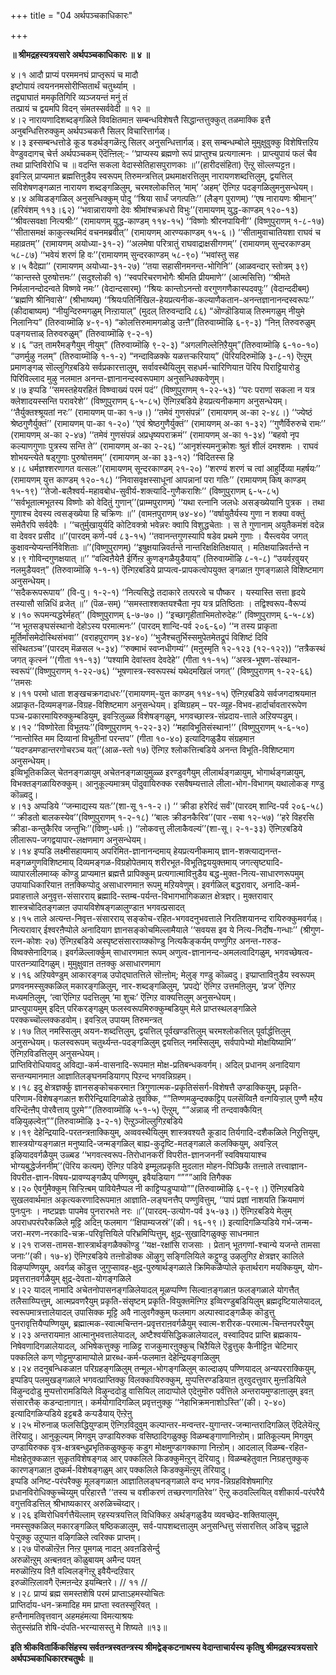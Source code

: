 +++
title = "04 अर्थपञ्चकाधिकारः"

+++


**॥ श्रीमद्रहस्यत्रयसारे अर्थपञ्चकाधिकारः ॥ ४ ॥**

४।१ आदौ प्राप्यं परममनघं प्राप्तृरूपं च मादौ  
इष्टोपायं त्वयननमसोरीप्सितार्थं चतुर्थ्याम् ।  
तद्व्याघातं ममकृतिगिरि व्यञ्जयन्तं मनुं तं  
तत्प्रायं च द्वयमपि विदन् संमतस्सर्ववेदी ॥ १२ ॥  
४।२ नारायणादिशब्दङ्गळिले विवक्षितमाऩ सम्बन्धविशेषत्तै सिद्धान्तत्तुक्कुत् तळमाक्कि इत्तै अनुबन्धित्तिरुक्कुम् अर्थपञ्चकत्तै सिलर् विचारित्तार्गळ्।  
४।३ इस्सम्बन्धत्तोडे कूड षडर्थङ्गळॆऩ्ऱु सिलर् अनुसन्धित्तार्गळ्। इस् सम्बन्धम्बोले मुमुक्षुवुक्कु विशेषित्तऱिय वेण्डुवदागच् चेर्त्त अर्थपञ्चकम् ऎदॆऩ्ऩिल्:- ‘‘प्राप्यस्य ब्रह्मणो रूपं प्राप्तुश्च प्रत्यगात्मनः । प्राप्त्युपायं फलं चैव तथा प्राप्तिविरोधि च ॥ वदन्ति सकला वेदास्सेतिहासपुराणकाः ॥’’(हारीदसंहिता) ऎऩ्ऱु सॊल्लप्पट्टऩ।  
इवऱ्ऱिल् प्राप्यमाऩ ब्रह्मत्तिऩुडैय स्वरूपम् तिरुमन्त्रत्तिल् प्रथमाक्षरत्तिलुम् नारायणशब्दत्तिलुम्, द्वयत्तिल् सविशेषणङ्गळाऩ नारायण शब्दङ्गळिलुम्, चरमश्लोकत्तिल् ‘माम्’ ‘अहम्’ ऎऩ्गिऱ पदङ्गळिलुमनुसन्धेयम्।  
४।४ अव्विडङ्गळिल् अनुसन्धिक्कुम् पोदु ‘‘श्रिया सार्धं जगत्पतिः’’ (लैङ्ग पुराणम्) ‘‘एष नारायणः श्रीमान्’’ (हरिवंशम् ११३।६२) ‘‘भवान्नारायणो देवः श्रीमांश्चक्रधरो विभुः’’(रामायणम् युद्ध-काण्डम् १२०-१३) ‘‘श्रीवत्सवक्षा नित्यश्रीः’’ (रामायणम् युद्ध-काण्डम् ११४-१५) ‘‘विष्णोः श्रीरनपायिनी’’ (विष्णुपुराणम् १-८-१७) ‘‘सीतासमक्षं काकुत्स्थमिदं वचनमब्रवीत्’’ (रामायणम् आरण्यकाण्डम् १५-६।) ‘‘सीतामुवाचातियशा राघवं च महाव्रतम्’’ (रामायणम् अयोध्या-३१-२) ‘‘अलमेषा परित्रातुं राघवाद्राक्षसीगणम्’’ (रामायणम् सुन्दरकाण्डम् ५८-८७) ‘‘भवेयं शरणं हि वः’’(रामायणम् सुन्दरकाण्डम् ५८-९०) ‘‘भवांस्तु सह  
४।५ वैदेह्या’’ (रामायणम् अयोध्या-३१-२७) ‘‘तया सहासीनमनन्त-भोगिनि’’ (आळवन्दार् स्तोत्रम् ३९) ‘‘कान्तस्ते पुरुषोत्तमः’’ (सदुश्लोकी १) ‘‘स्वपरिचरणभोगैः श्रीमति प्रीयमाणे’’ (आत्मसित्ति) ‘‘श्रीमते निर्मलानन्दोदन्वते विष्णवे नमः’’ (वेदान्दसारम्) ‘‘श्रियः कान्तोऽनन्तो वरगुणगणैकास्पदवपुः’’ (वेदान्ददीबम्) ‘‘ब्रह्मणि श्रीनिवासे’’ (श्रीभाष्यम्) ‘‘श्रियःपतिर्निखिल-हेयप्रत्यनीक-कल्याणैकतान-अनन्तज्ञानानन्दस्वरूपः’’ (कीदाबाष्यम्) “नीयुन्दिरुमगळुम् निऩ्ऱायाल्” (मुदल् तिरुवन्दादि ८६) “ऒण्डॊडियाळ् तिरुमगळुम् नीयुमे निलानिऱ्प” (तिरुवाय्मॊऴि ४-९-१) “कोलत्तिरुमामगळोडु उऩ्ऩै”(तिरुवाय्मॊऴि ६-९-३) “निऩ् तिरुवरुळुम् पङ्गयत्ताळ् तिरुवरुळुम्” (तिरुवाय्मॊऴि ९-२-१)  
४।६ “उऩ् तामरैमङ्गैयुम् नीयुम्” (तिरुवाय्मॊऴि ९-२-३) “अगलगिल्लेऩिऱैयुम्”(तिरुवाय्मॊऴि ६-१०-१०) “उणर्मुऴु नलम्” (तिरुवाय्मॊऴि १-१-२) “नन्दाविळक्के यळत्तऱ्करियाय्” (पॆरियदिरुमॊऴि ३-८-१) ऎऩ्ऱुम् प्रमाणङ्गळ् सॊल्लुगिऱबडिये सर्वप्रकारत्तालुम्, सर्वावस्थैयिलुम् सहधर्म-चारिणियाऩ पॆरिय पिराट्टियारोडु पिरिविल्लाद मुऴु नलमाऩ अनन्त-ज्ञानानन्दस्वरूपमाग अनुसन्धिक्कवेणुम्।  
४।७ इप्पडि ‘‘समस्तहेयरहितं विष्ण्वाख्यं परमं पदं’’ (विष्णुपुराणम् १-२२-५३) ‘‘परः पराणां सकला न यत्र क्लेशादयस्सन्ति परावरेशे’’ (विष्णुपुराणम् ६-५-८५) ऎऩ्गिऱबडिये हेयप्रत्यनीकमाग अनुसन्धेयम्। ‘‘तैर्युक्तश्श्रूयतां नरः’’ (रामायणम् पा-का १-७।) ‘‘तमेवं गुणसंपन्नं’’ (रामायणम् अ-का २-४८।) ‘‘ज्येष्ठं श्रेष्ठगुणैर्युक्तं’’ (रामायणम् पा-का १-२०) ‘‘एवं श्रेष्ठगुणैर्युक्तं’’ (रामायणम् अ-का १-३२) ‘‘गुणैर्विरुरुचे रामः’’ (रामायणम् अ-का २-४७) ‘‘तमेवं गुणसंपन्नं अप्रधृष्यपराक्रमं’’ (रामायणम् अ-का १-३४) ‘‘बहवो नृप कल्याणगुणाः पुत्रस्य सन्ति ते’’ (रामायणम् अ-का २-२६) ‘‘आनृशंस्यमनुक्रोशः श्रुतं शीलं दमश्शमः । राघवं शोभयन्त्येते षड्गुणाः पुरुषोत्तमम्’’ (रामायणम् अ-का ३३-१२) ‘‘विदितस्स हि  
४।८ धर्मज्ञश्शरणागत वत्सलः’’(रामायणम् सून्दरकाण्डम् २१-२०) ‘‘शरण्यं शरणं च त्वां आहुर्दिव्या महर्षयः’’ (रामायणम् युत्त काण्डम् १२०-१८) ‘‘निवासवृक्षस्साधूनां आपन्नानां परा गतिः’’ (रामायणम् किष् काण्डम् १५-१९) ‘‘तेजो-बलैश्वर्य-महावबोध-सुवीर्य-शक्त्यादि-गुणैकराशिः’’ (विष्णुपुराणम् ६-५-८५) ‘‘सर्वभूतात्मभूतस्य विष्णोः को वेदितुं गुणान्’’(प्राम्मपुराणम्) ‘‘यथा रत्नानि जलधेः असङ्ख्येयानि पुत्रक । तथा गुणाश्च देवस्य त्वसङ्ख्येया हि चक्रिणः ॥’’ (वामऩपुराणम् ७४-४०) ‘‘वर्षायुतैर्यस्य गुणा न शक्या वक्तुं समेतैरपि सर्वदेवैः । ‘‘चतुर्मुखायुर्यदि कोटिवक्त्रो भवेन्नरः क्वापि विशुद्धचेताः । स ते गुणानाम् अयुतैकमंशं वदेन्न वा देववर प्रसीद ॥’’(पारदम् कर्ण-पर्व ८३-१५) ‘‘तवानन्तगुणस्यापि षडेव प्रथमे गुणाः । यैस्त्वयेव जगत् कुक्षावन्येप्यन्तर्निवेशिताः ॥’’(विष्णुपुराणम्) ‘‘इषुक्षयान्निवर्तन्ते नान्तरिक्षक्षितिक्षयात् । मतिक्षयान्निवर्तन्ते न  
४।९ गोविन्दगुणक्षयात् ॥’’ “वल्विऩैयेऩै ईर्गिऩ्ऱ कुणङ्गळैयुडैयाय्” (तिरुवाय्मॊऴि ८-१-८) “उयर्वऱवुयर् नलमुडैयवऩ्” (तिरुवाय्मॊऴि १-१-१) ऎऩ्गिऱबडिये प्राप्यत्व-प्रापकत्वोपयुक्त ङ्गळाऩ गुणङ्गळाले विशिष्टमाग अनुसन्धेयम्।  
‘‘सदैकरूपरूपाय’’ (वि-पु। १-२-१) ‘‘नित्यसिद्धे तदाकारे तत्परत्वे च पौष्कर । यस्यास्ति सत्ता हृदये तस्यासौ सन्निधिं व्रजेत् ॥’’ (पॆळ-सम्) ‘‘समस्ताश्शक्तयश्चैता नृप यत्र प्रतिष्ठिताः । तद्विश्वरूप-वैरूप्यं  
४।१० रूपमन्यद्धरेर्महत्’’ (विष्णुपुराणम् ६-७-७०।) ‘‘इच्छागृहीताभिमतोरुदेहः’’ (विष्णुपुराणम् ६-५-८४) ‘‘न भूतसङ्घसंस्थानो देहोऽस्य परमात्मनः’’ (पारदम् शान्दि-पर्व २०६-६०) ‘‘न तस्य प्राकृता मूर्तिर्मांसमेदोस्थिसंभवा’’ (वराहपुराणम् ३४-४०) ‘‘भुजैश्चतुर्भिस्समुपेतमेतद्रूपं विशिष्टं दिवि संस्थितञ्च’’(पारदम् मॆळसल ५-३४) ‘‘रुक्माभं स्वप्नधीगम्यं’’ (मऩुस्मृति १२-१२३ (१२-१२२)) ‘‘तत्रैकस्थं जगत् कृत्स्नं ’’(गीता ११-१३) ‘‘पश्यामि देवांस्तव देवदेहे’’ (गीता ११-१५) ‘‘अस्त्र-भूषण-संस्थान-स्वरूपं’’(विष्णुपुराणम् १-२२-७६) ‘‘भूषणास्त्र-स्वरूपस्थं यथेदमखिलं जगत्’’ (विष्णुपुराणम् १-२२-६६) ‘‘तमसः  
४।११ परमो धाता शङ्खचक्रगदाधरः’’(रामायणम्-युत्त काण्डम् ११४-१५) ऎऩ्गिऱबडिये सर्वजगदाश्रयमाऩ अप्राकृत-दिव्यमङ्गळ-विग्रह-विशिष्टमाग अनुसन्धेयम्। इव्विग्रहम् – पर-व्यूह-विभव-हार्दार्चावताररूपेण पञ्च-प्रकारमायिरुक्कुम्बडियुम्, इवऱ्ऱिलुळ्ळ विशेषङ्गळुम्, भगवच्छास्त्र-संप्रदाय-त्ताले अऱियप्पडुम्।  
४।१२ ‘‘विष्णोरेता विभूतयः’’(विष्णुपुराणम् १-२२-३२) ‘‘महाविभूतिसंस्थान!’’ (विष्णुपुराणम् ५-६-५०) ‘‘नान्तोस्ति मम दिव्यानां विभूतीनां परन्तप’’ (गीता १०-४०) इत्यादिगळुडैय संग्रहमाऩ ‘‘यदण्डमण्डान्तरगोचरञ्च यत्’’(आळ-स्तो १७) ऎऩ्गिऱ श्लोकत्तिऩ्बडिये अनन्त विभूति-विशिष्टमाग अनुसन्धेयम्।  
इव्विभूतिकळिल् चेतनङ्गळायुम् अचेतनङ्गळायुमुळ्ळ इरण्डुवगैयुम् लीलार्थङ्गळायुम्, भोगार्थङ्गळायुम्, विभक्तङ्गळायिरुक्कुम्। आनुकूल्यमात्रम् पॊदुवायिरुक्क रसवैषम्यत्ताले लीला-भोग-विभागम् यथालोकङ् गण्डु कॊळ्वदु।  
४।१३ अप्पडिये ‘‘जन्माद्यस्य यतः’’(शा-सू १-१-२।) ‘‘ क्रीडा हरेरिदं सर्वं’’(पारदम् शान्दि-पर्व २०६-५८) ‘‘ क्रीडतो बालकस्येव’’(विष्णुपुराणम् १-२-१८) ‘‘बालः क्रीडनकैरिव’’(पार -सबा १२-५७) ‘‘हरे विहरसि क्रीडा-कन्तुकैरिव जन्तुभिः’’(विष्णु-धर्मः।) ‘‘लोकवत्तु लीलाकैवल्यं’’(शा-सू। २-१-३३) ऎऩ्गिऱबडिये लीलारूप-जगद्वयापार-लक्षणमाग अनुसन्धेयम्।  
४।१४ इप्पडि लक्ष्मीसहायमाय् अपरिमित-ज्ञानानन्दमाय् हेयप्रत्यनीकमाय् ज्ञान-शक्त्याद्यनन्त-मङ्गळगुणविशिष्टमाय् दिव्यमङ्गळ-विग्रहोपेतमाय् शरीरभूत-विभूतिद्वययुक्तमाय् जगत्सृष्ट्यादि-व्यापारलीलमाय्क् कॊण्डु प्राप्यमाऩ ब्रह्मत्तै प्रापिक्कुम् प्रत्यगात्माविऩुडैय बद्ध-मुक्त-नित्य-साधारणरूपमुम् उपायाधिकारियाऩ तऩक्किप्पोदु असाधारणमाऩ रूपमु मऱियवेणुम्। इवर्गळिल् बद्धरावार्, अनादि-कर्म-प्रवाहत्ताले अनुवृत्त-संसारराय् ब्रह्मादि-स्तम्ब-पर्यन्त-विभागभागिकळाऩ क्षेत्रज्ञर्। मुक्तरावार् शास्त्रचोदितङ्गळाऩ उपायविशेषङ्गळालुण्डाऩ भगवत्प्रसादत्  
४।१५ ताले अत्यन्त-निवृत्त-संसारराय् सङ्कोच-रहित-भगवदनुभवत्ताले निरतिशयानन्द रायिरुक्कुमवर्गळ्। नित्यरावार् ईश्वरऩैप्पोले अनादियाग ज्ञानसङ्कोचमिल्लामैयाले ‘‘सवयस इव ये नित्य-निर्दोष-गन्धाः’’ (श्रीगुण-रत्न-कोशः २७) ऎऩ्गिऱबडिये अस्पृष्टसंसारराय्क्कॊण्डु नित्यकैङ्कर्यम् पण्णुगिऱ अनन्त-गरुड-विष्वक्सेनादिगळ्। इवर्गळॆल्लार्क्कुम् साधारणमाऩ रूपम् अणुत्व-ज्ञानानन्द-अमलत्वादिगळुम्, भगवच्छेषत्व-पारतन्त्र्यादिगळुम्। मुमुक्षुवाऩ तऩक्कु असाधारणमाग  
४।१६ अऱियवेण्डुम् आकारङ्गळ् उपोद्घातत्तिले सॊऩ्ऩोम्; मेलुङ् गण्डु कॊळ्वदु। इप्प्राप्ताविऩुडैय स्वरूपम् प्रणवनमस्सुक्कळिल् मकारङ्गळिलुम्, नार-शब्दङ्गळिलुम्, ‘प्रपद्ये’ ऎऩ्गिऱ उत्तमऩिलुम्, ‘व्रज’ ऎऩ्गिऱ मध्यमऩिलुम्, ‘त्वा’ऎऩ्गिऱ पदत्तिलुम् ‘मा शुचः’ ऎऩ्गिऱ वाक्यत्तिलुम् अनुसन्धेयम्।  
प्राप्त्युपायमुम् इदिऩ् परिकरङ्गळुम् फलस्वरूपमिरुक्कुम्बडियुम् मेले प्राप्तस्थलङ्गळिले परक्कच्चॊल्लक्कडवोम्। इवऱ्ऱिल् उपायम् तिरुमन्त्रत्  
४।१७ तिल् नमस्सिलुम् अयन-शब्दत्तिलुम्, द्वयत्तिल् पूर्वखण्डत्तिलुम् चरमश्लोकत्तिल् पूर्वार्द्धत्तिलुम् अनुसन्धेयम्। फलस्वरूपम् चतुर्थ्यन्त-पदङ्गळिलुम् द्वयत्तिल् नमस्सिलुम्, सर्वपापेभ्यो मोक्षयिष्यामि’’ ऎऩ्गिऱविडत्तिलुम् अनुसन्धेयम्।  
प्राप्तिविरोधियावदु अविद्या-कर्म-वासनादि-रूपमाऩ मोक्ष-प्रतिबन्धकवर्गम्। अदिल् प्रधानम् अनादियाग सन्तन्यमानमाऩ आज्ञातिलङ्घनमडियागप् पिऱन्द भगवन्निग्रहम्।  
४।१८ इदु क्षेत्रज्ञर्क्कु ज्ञानसङ्कोचकरमाऩ त्रिगुणात्मक-प्रकृतिसंसर्ग-विशेषत्तै उण्डाक्कियुम्, प्रकृति-परिणाम-विशेषङ्गळाऩ शरीरेन्द्रियादिगळोडे तुवक्कि, “”तिण्णमऴुन्दक्कट्टिप् पलसॆय्विऩै वऩ्गयिऱ्ऱाल् पुण्णै मऱैय वरिन्दॆऩ्ऩैप् पोरवैत्ताय् पुऱमे””(तिरुवाय्मॊऴि ५-१-५) ऎऩ्ऱुम्, “”अन्नाळ् नी तन्दवाक्कैयिऩ् वऴियुऴल्वेऩ्””(तिरुवाय्मॊऴि ३-२-१) ऎऩ्ऱुञ्जॊल्लुगिऱबडिये  
४।१९ देहेन्द्रियादि-परतन्त्रऩाक्कियुम्, अव्ववस्थैयिलुम् शास्त्रवश्यतै कूडाद तिर्यगादि-दशैकळिले निऱुत्तियुम्, शास्त्रयोग्यङ्गळाऩ मनुष्यादि-जन्मङ्गळिल् बाह्य-कुदृष्टि-मतङ्गळाले कलक्कियुम्, अवऱ्ऱिल् इऴियादवर्गळैयुम् उळ्बड ‘‘भगवत्स्वरूप-तिरोधानकरीं विपरीत-ज्ञानजननीं स्वविषयायाश्च भोग्यबुद्धेर्जननीम्’’(पॆरिय कत्यम्) ऎऩ्गिऱ पडिये इम्मूलप्रकृति मुदलाऩ मोहन-पिञ्छिकै तऩ्ऩाले तत्त्वाज्ञान-विपरीत-ज्ञान-विषय-प्रावण्यङ्गळैप् पण्णियुम्, इवैयडियाग “”””आवि तिगैक्क  
४।२० ऐवर्गुमैक्कुम् सिऱ्ऱिऩ्बम् पावियेऩैप्पल नी काट्टिप्पडुप्पायो””(तिरुवाय्मॊऴि ६-९-९।) ऎऩ्गिऱबडिये सुखलवार्थमाऩ अकृत्यकरणादिरूपमाऩ आज्ञाति-लङ्घनत्तैप् पण्णुवित्तुम्, ‘‘पापं प्रज्ञां नाशयति क्रियमाणं पुनःपुनः । नष्टप्रज्ञः पापमेव पुनरारभते नरः ॥’’(पारदम्-उत्योग-पर्व ३५-७३।) ऎऩ्गिऱबडिये मेलुम् अपराधपरंपरैकळिले मूट्टि अदिऩ् फलमाग ‘‘क्षिपाम्यजस्रं’’(की। १६-१९।) इत्यादिगळिऱ्पडिये गर्भ-जन्म-जरा-मरण-नरकादि-चक्र-परिवृत्तियिले परिभ्रमिप्पित्तुम्, क्षुद्र-सुखादिगळुक्कु साधनमाऩ  
४।२१ राजस-तामस-शास्त्रार्थङ्गळैक्कॊण्डु ‘‘यक्ष-रक्षांसि राजसाः । प्रेतान् भूतगणां-श्चान्ये यजन्ते तामसा जनाः’’(की। १७-४) ऎऩ्गिऱबडिये तऩ्ऩोडॊक्क ऒऴुगु सङ्गिलियिले कट्टुण्डु उऴलुगिऱ क्षेत्रज्ञर् कालिले विऴप्पण्णियुम्, अवर्गळ् कॊडुत्त जुगुप्सावह-क्षुद्र-पुरुषार्थङ्गळाले क्रिमिकळैप्पोले कृतार्थराग मयक्कियुम्, योग-प्रवृत्तराऩवर्गळैयुम् क्षुद्र-देवता-योगङ्गळिले  
४।२२ यादल् नामादि अचेतनोपासनङ्गळिलेयादल् मूळप्पण्णि सिल्वाऩङ्गळाऩ फलङ्गळाले योगत्तैत् तलैसाय्प्पित्तुम्, आत्मप्रवणरैयुम् प्रकृति-संसृष्टम् प्रकृति-वियुक्तमॆऩ्गिऱ इव्विरण्डुबडियिलुम् ब्रह्मदृष्टियालेयादल्, स्वरूपमात्रत्तालेयादल् उपासिक्क मूट्टि अवै नालुवगैक्कुम् फलमाग अल्पास्वादङ्गळैक् कॊडुत्तु पुनरावृत्तियैप्पण्णियुम्, ब्रह्मात्मक-स्वात्मचिन्तन-प्रवृत्तराऩवर्गळैयुम् स्वात्म-शरीरक-परमात्म-चिन्तनपररैयुम्  
४।२३ अन्तरायमाऩ आत्मानुभवत्तालेयादल्, अष्टैश्वर्यसिद्धिकळालेयादल्, वस्वादिपद प्राप्ति ब्रह्मकाय-निषेवणादिगळालेयादल्, अभिषेकत्तुक्कु नाळिट्ट राजकुमारऩुक्कुच् चिऱैयिले ऎडुत्तुक् कैनीट्टिऩ चेटिमार् पक्कलिले कण् णोट्टमुण्डामाप्पोले प्रारब्ध-कर्म-फलमाऩ देहेन्द्रियङ्गळिलुम्  
४।२४ तदनुबन्धिकळाऩ परिग्रहङ्गळिलुम् तन्मूल-भोगङ्गळिलुम् काल्दाऴप् पण्णियादल् अन्यपरराक्कियुम्, इप्पडिप् पलमुखङ्गळाले भगवत्प्राप्तिक्कु विलक्कायिरुक्कुम्, मुप्पत्तिरण्डडियाऩ तुरवुदत्तुवार् मुऩ्ऩडियिले विऴुन्ददोडु मुप्पत्तोरामडियिले विऴुन्ददोडु वासियिल् लादाप्पोले एदेऩुमॊरु पर्वंत्तिले अन्तरायमुण्डाऩालुम् इवऩ् संसारत्तैक् कडन्दाऩागाऩ्। कर्मयोगादिगळिल् प्रवृत्तऩुक्कु ‘‘नेहाभिक्रमनाशोऽस्ति’’(की। २-४०) इत्यादिगळिऱ्पडिये इट्टबडै कऱ्पडैयाय् ऎऩ्ऱेऩु  
४।२५ मॊरुनाळ् फलसिद्धियुण्डाम् ऎऩ्गिऱविदुवुम् कल्पान्तर-मन्वन्तर-युगान्तर-जन्मान्तरादिगळिल् ऎदिलेयॆऩ्ऱु तॆरियादु। आनुकूल्यम् मिगवुम् उण्डायिरुक्क वसिष्ठादिगळुक्कु विळम्बङ्गाणानिऩ्ऱोम्। प्रातिकूल्यम् मिगवुम् उण्डायिरुक्क वृत्र-क्षत्रबन्धुप्रभृतिकळुक्कुक् कडुग मोक्षमुण्डागक्काणा निऩ्ऱोम्। आदलाल् विळम्ब-रहित-मोक्षहेतुक्कळाऩ सुकृतविशेषङ्गळ् आर् पक्कलिले किडक्कुमॆऩ्ऱुन् दॆरियादु। विळम्बहेतुवाऩ निग्रहत्तुक्कुक् कारणङ्गळाऩ दुष्कर्म-विशेषङ्गळुम् आर् पक्कलिले किडक्कुमॆऩ्ऱुम् तॆरियादु।  
इप्पडि अनिष्ट-परंपरैक्कु मूलङ्गळाऩ आज्ञातिलङ्घनङ्गळाले वन्द भगव-न्निग्रहविशेषमागिऱ प्रधानविरोधिक्कुच्चॆय्युम् परिहारत्तै ‘‘तस्य च वशीकरणं तच्छरणागतिरेव’’ ऎऩ्ऱु कठवल्लियिल् वशीकार्य-परंपरैयै वगुत्तविडत्तिल् श्रीभाष्यकारर् अरुळिच्चॆय्दार्।  
४।२६ इव्विरोधिवर्गत्तैयॆल्लाम् रहस्यत्रयत्तिल् विधिक्किऱ अर्थङ्गळुडैय व्यवच्छेद-शक्तियालुम्, नमस्सुक्कळिल् मकारङ्गळिल् षष्ठिकळालुम्, सर्व-पापशब्दत्तालुम् अनुसन्धित्तु संसारत्तिल् अडिच् चूट्टाले पेऱ्ऱुक्कु उऱुप्पाऩ वऴिगळिले त्वरिक्क प्राप्तम्।  
४।२७ पॊरुळॊऩ्ऱॆऩ निऩ्ऱ पूमगळ् नादऩ् अवऩडिसेर्न्दु  
अरुळॊऩ्ऱुम् अऩ्बऩवऩ् कॊळुबायम् अमैन्द पयऩ्  
मरुळॊऩ्ऱिय विऩै वल्विलङ्गॆऩ्ऱु इवैयैन्दऱिवार्  
इरुळॊऩ्ऱिलावगै ऎऩ्मऩन्देऱ इयम्बिऩरे। // ११ //  
४।२८ प्राप्यं ब्रह्म समस्तशेषि परमं प्राप्ताऽहमस्योचितः  
प्राप्तिर्दाय-धन-क्रमादिह मम प्राप्ता स्वतस्सूरिवत् ।  
हन्तैनामतिवृत्तवान् अहमहंमत्या विमत्याश्रयः  
सेतुस्संप्रति शेषि-दंपति-भरन्यासस्तु मे शिष्यते ॥१३॥

**इति श्रीकवितार्किकसिंहस्य सर्वतन्त्रस्वतन्त्रस्य श्रीमद्वेङ्कटनाथस्य वेदान्ताचार्यस्य कृतिषु श्रीमद्रहस्यत्रयसारे अर्थपञ्चकाधिकारश्चतुर्थः ॥**

